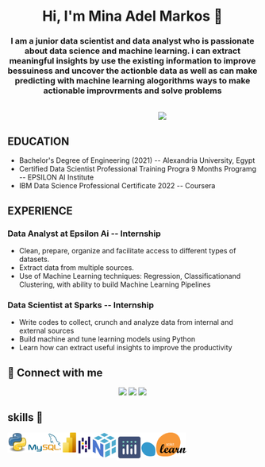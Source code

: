 <h1 align="center">Hi, I'm Mina Adel Markos 👋</h1>

<h3 align="center">I am a junior data scientist and data
analyst who is passionate about data
science and machine learning. i can
extract meaningful insights by use the
existing information to improve
bessuiness and uncover the actionble
data as well as can make predicting with
machine learning alogorithms ways to
make actionable improvrments and solve
problems</h3>


<br>
<img align="right" src="https://user-images.githubusercontent.com/63050133/156676671-d5b2e362-97d4-4404-9447-dd71ddfea82f.gif" width = 200px/>
<br>

## EDUCATION 

-  Bachelor's Degree of Engineering (2021) -- Alexandria University, Egypt
-  Certified Data Scientist Professional Training Progra 9 Months Programg -- EPSILON AI Institute
-  IBM Data Science Professional Certificate 2022 -- Coursera 

## EXPERIENCE 

<h3>Data Analyst at Epsilon Ai -- Internship </h3>

-  Clean, prepare, organize and facilitate access to different types of datasets.
-  Extract data from multiple sources.
-  Use of Machine Learning techniques: Regression, Classificationand Clustering, with ability to build Machine Learning Pipelines

<h3>Data Scientist at Sparks -- Internship</h3>

-  Write codes to collect, crunch and analyze data from internal and external sources
-  Build machine and tune learning models using Python
-  Learn how can extract useful insights to improve the productivity


## 📩 Connect with me
<p align="center">
 <a href="mailto:mina.markos6565@gmail.com" title="Gmail"><img src="https://img.shields.io/badge/gmail-%23F05033.svg?style=for-the-badge&logo=gmail&logoColor=white"/></a>
<a href="https://www.facebook.com/mon.adel.5" title="Facebook"><img src="https://img.shields.io/badge/Facebook-%231877F2.svg?style=for-the-badge&logo=Facebook&logoColor=white"/></a>
<a href="https://www.linkedin.com/in/mina-markos-343b8b171/" title="LinkedIn"><img src="https://img.shields.io/badge/linkedin-%230077B5.svg?style=for-the-badge&logo=linkedin&logoColor=white"/></a> 
</p>


<!-- <p align="center"> <img src="https://komarev.com/ghpvc/?username=ahmeddarwish98&label=Profile%20views&color=0e75b6&style=flat" alt="ahmeddarwish98" />
		   <img src="https://img.shields.io/github/followers/ahmeddarwish98?label=Followers" alt="ahmeddarwish98" />
  -->
 







## skills 👀

<center>
<img align="left" width="40" height="40" src="Python.svg.png">
<img align="left" width="70" height="40" src="mysql.jpeg">
<img align="left" width="30" height="40" src="powerpi.png">
<img align="left" width="30" height="50" src="pandas.png">
<img align="left" width="50 height="50" src="numpy.png">
<img align="left" width="50 height="50" src="plotly.png">
<img align="left" width="90 height="90" src="sklearn.png">

</center>



